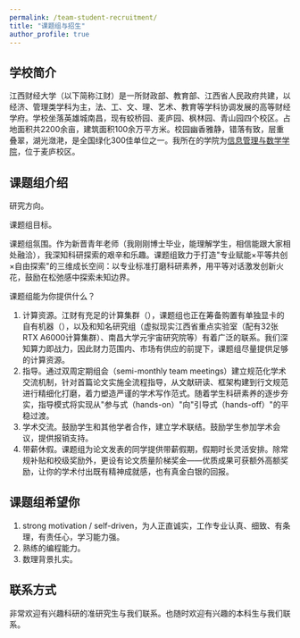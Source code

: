 ```yaml
---
permalink: /team-student-recruitment/
title: "课题组与招生"
author_profile: true
---
```


## 学校简介

江西财经大学（以下简称江财）是一所财政部、教育部、江西省人民政府共建，以经济、管理类学科为主，法、工、文、理、艺术、教育等学科协调发展的高等财经学府。学校坐落英雄城南昌，现有蛟桥园、麦庐园、枫林园、青山园四个校区。占地面积共2200余亩，建筑面积100余万平方米。校园幽香雅静，错落有致，层重叠翠，湖光潋滟，是全国绿化300佳单位之一。我所在的学院为[信息管理与数学学院](http://sim.jxufe.edu.cn/#/home)，位于麦庐校区。

## 课题组介绍

研究方向。

课题组目标。

课题组氛围。作为新晋青年老师（我刚刚博士毕业，能理解学生，相信能跟大家相处融洽），我深知科研探索的艰辛和乐趣。课题组致力于打造"专业赋能×平等共创×自由探索"的三维成长空间：以专业标准打磨科研素养，用平等对话激发创新火花，鼓励在松弛感中探索未知边界。

课题组能为你提供什么？

1. 计算资源。江财有充足的计算集群（），课题组也正在筹备购置有单独显卡的自有机器（），以及和知名研究组（虚拟现实江西省重点实验室（配有32张RTX A6000计算集群）、南昌大学元宇宙研究院等）有着广泛的联系。我们深知算力即战力，因此财力范围内、市场有供应的前提下，课题组尽量提供足够的计算资源。
2. 指导。通过双周定期组会（semi-monthly team meetings）建立规范化学术交流机制，针对首篇论文实施全流程指导，从文献研读、框架构建到行文规范进行精细化打磨，着力塑造严谨的学术写作范式。随着学生科研素养的逐步夯实，指导模式将实现从"参与式（hands-on）"向"引导式（hands-off）"的平稳过渡。
3. 学术交流。鼓励学生和其他学者合作，建立学术联结。鼓励学生参加学术会议，提供报销支持。
4. 带薪休假。课题组为论文发表的同学提供带薪假期，假期时长灵活安排。除常规补贴和校级奖励外，更设有论文质量阶梯奖金——优质成果可获额外高额奖励，让你的学术付出既有精神成就感，也有真金白银的回报。

## 课题组希望你

1. strong motivation / self-driven，为人正直诚实，工作专业认真、细致、有条理，有责任心，学习能力强。
2. 熟练的编程能力。
3. 数理背景扎实。

## 联系方式

非常欢迎有兴趣科研的准研究生与我们联系。也随时欢迎有兴趣的本科生与我们联系。
